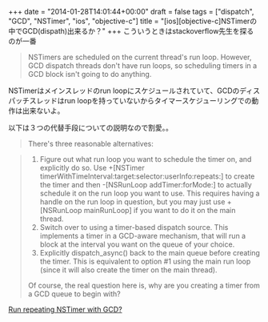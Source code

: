 +++
date = "2014-01-28T14:01:44+00:00"
draft = false
tags = ["dispatch", "GCD", "NSTimer", "ios", "objective-c"]
title = "[ios][objective-c]NSTimerの中でGCD(dispath)出来るか？"
+++
こういうときはstackoverflow先生を探るのが一番

> NSTimers are scheduled on the current thread's run loop. However, GCD dispatch threads don't have run loops, so scheduling timers in a GCD block isn't going to do anything.


NSTimerはメインスレッドのrun loopにスケジュールされていて、GCDのディスパッチスレッドはrun loopを持っていないからタイマースケジューリングでの動作は出来ないよ。


以下は３つの代替手段についての説明なので割愛。。
 

> There's three reasonable alternatives:

> 1. Figure out what run loop you want to schedule the timer on, and explicitly do so. Use +[NSTimer timerWithTimeInterval:target:selector:userInfo:repeats:] to create the timer and then -[NSRunLoop addTimer:forMode:] to actually schedule it on the run loop you want to use. This requires having a handle on the run loop in question, but you may just use +[NSRunLoop mainRunLoop] if you want to do it on the main thread.
> 1. Switch over to using a timer-based dispatch source. This implements a timer in a GCD-aware mechanism, that will run a block at the interval you want on the queue of your choice.
> 1. Explicitly dispatch_async() back to the main queue before creating the timer. This is equivalent to option #1 using the main run loop (since it will also create the timer on the main thread).
> 
> Of course, the real question here is, why are you creating a timer from a GCD queue to begin with?





[Run repeating NSTimer with GCD?](http://stackoverflow.com/questions/10522928/run-repeating-nstimer-with-gcd)